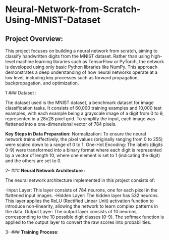 # Neural-Network-from-Scratch-Using-MNIST-Dataset

## Project Overview:

This project focuses on building a neural network from scratch, aiming to classify handwritten digits from the MNIST dataset. Rather than using high-level machine learning libraries such as TensorFlow or PyTorch, the network is developed using only basic Python libraries like NumPy. This approach demonstrates a deep understanding of how neural networks operate at a low level, including key processes such as forward propagation, backpropagation, and optimization.

1 ### Dataset :

The dataset used is the MNIST dataset, a benchmark dataset for image classification tasks. It consists of 60,000 training examples and 10,000 test examples, with each example being a grayscale image of a digit from 0 to 9, represented in a 28x28 pixel grid. To simplify the input, each image was flattened into a one-dimensional vector of 784 pixels.

**Key Steps in Data Preparation:**
Normalization: To ensure the neural network trains effectively, the pixel values (originally ranging from 0 to 255) were scaled down to a range of 0 to 1.
One-Hot Encoding: The labels (digits 0-9) were transformed into a binary format where each digit is represented by a vector of length 10, where one element is set to 1 (indicating the digit) and the others are set to 0.


2- ### **Neural Network Architecture** : 

The neural network architecture implemented in this project consists of:

-Input Layer: This layer consists of 784 neurons, one for each pixel in the flattened input images.
-Hidden Layer: The hidden layer has 532 neurons. This layer applies the ReLU (Rectified Linear Unit) activation function to introduce non-linearity, allowing the network to learn complex patterns in the data.
Output Layer: The output layer consists of 10 neurons, corresponding to the 10 possible digit classes (0-9). The softmax function is applied to the output layer to convert the raw scores into probabilities.

3- ### **Training Process**: 

